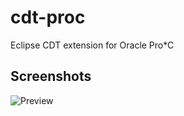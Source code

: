 cdt-proc
========

Eclipse CDT extension for Oracle Pro*C

Screenshots
-----------

![Preview](https://github.com/buntatsu/cdt-proc/blob/master/proc.png)

